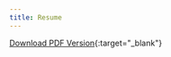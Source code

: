 ```yaml
---
title: Resume
---
```


[Download PDF Version](/assets/Caleb_Smith_Programmer_Resume.pdf){:target="_blank"}

<object width="650" height="800" type="application/pdf" data="/assets/Caleb_Smith_Programmer_Resume.pdf?#zoom=50&scrollbar=0&toolbar=0&navpanes=0" id="pdf_content">
